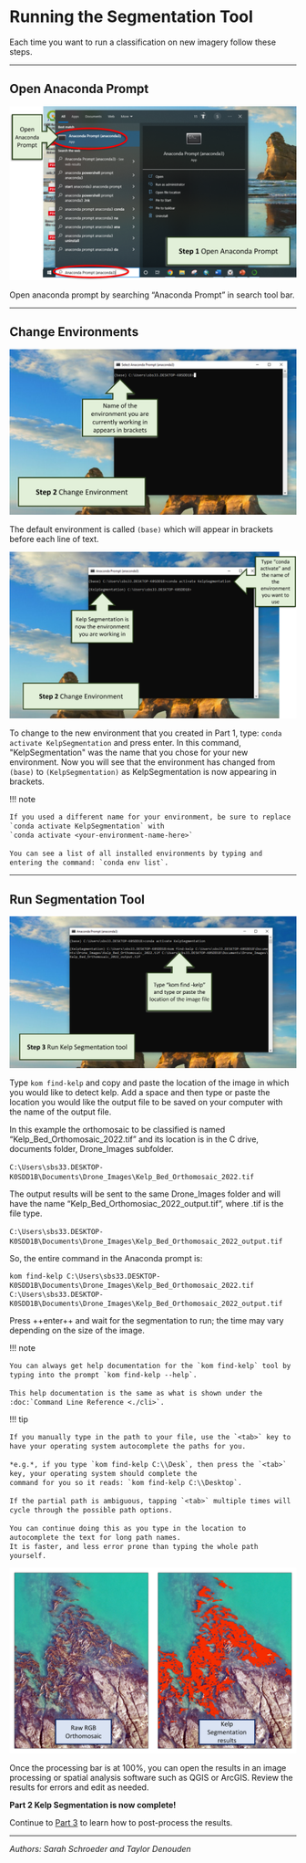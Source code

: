 # Running the Segmentation Tool

Each time you want to run a classification on new imagery follow these steps.

***

## Open Anaconda Prompt

![Open Prompt](images/open_prompt1.png)

Open anaconda prompt by searching “Anaconda Prompt” in search tool bar.

***

## Change Environments

![Change Environments 1](images/change_environments1.png)

The default environment is called `(base)` which will appear in brackets before each line of text.

![Change Environments 2](images/change_environments2.png)

To change to the new environment that you created in Part 1, type: `conda activate KelpSegmentation` and press enter.
In this command, "KelpSegmentation" was the name that you chose for your new environment.
Now you will see that the environment has changed from `(base)` to `(KelpSegmentation)` as KelpSegmentation is now appearing in brackets.

!!! note

    If you used a different name for your environment, be sure to replace `conda activate KelpSegmentation` with
    `conda activate <your-environment-name-here>`

    You can see a list of all installed environments by typing and entering the command: `conda env list`.

***

## Run Segmentation Tool

![Run Tool](images/run_tool.png)

Type `kom find-kelp` and copy and paste the location of the image in which you would like to detect kelp.  Add a space
and then type or paste the location you would like the output file to be saved on your computer with the name of the
output file.

In this example the orthomosaic to be classified is named “Kelp_Bed_Orthomosaic_2022.tif” and its location is in the C
drive, documents folder, Drone_Images subfolder.

`C:\Users\sbs33.DESKTOP-K0SDD1B\Documents\Drone_Images\Kelp_Bed_Orthomosaic_2022.tif`

The output results will be sent to the same Drone_Images folder and will have the name “Kelp_Bed_Orthomosiac_2022_output.tif”,
where .tif is the file type.

`C:\Users\sbs33.DESKTOP-K0SDD1B\Documents\Drone_Images\Kelp_Bed_Orthomosaic_2022_output.tif`

So, the entire command in the Anaconda prompt is:

```console
kom find-kelp C:\Users\sbs33.DESKTOP-K0SDD1B\Documents\Drone_Images\Kelp_Bed_Orthomosaic_2022.tif C:\Users\sbs33.DESKTOP-K0SDD1B\Documents\Drone_Images\Kelp_Bed_Orthomosaic_2022_output.tif
```

Press ++enter++ and wait for the segmentation to run; the time may vary depending on the size of the image.

!!! note

    You can always get help documentation for the `kom find-kelp` tool by typing into the prompt `kom find-kelp --help`.

    This help documentation is the same as what is shown under the :doc:`Command Line Reference <./cli>`.

!!! tip

    If you manually type in the path to your file, use the `<tab>` key to have your operating system autocomplete the paths for you.

    *e.g.*, if you type `kom find-kelp C:\\Desk`, then press the `<tab>` key, your operating system should complete the
    command for you so it reads: `kom find-kelp C:\\Desktop`.

    If the partial path is ambiguous, tapping `<tab>` multiple times will cycle through the possible path options.

    You can continue doing this as you type in the location to autocomplete the text for long path names.
    It is faster, and less error prone than typing the whole path yourself.

![Complete Segmentation](images/complete_segmentation.png)

Once the processing bar is at 100%, you can open the results in an image processing or spatial analysis software such as QGIS or ArcGIS.  Review the results for errors and edit as needed.

**Part 2 Kelp Segmentation is now complete!**

Continue to [Part 3](./post_processing.md) to learn how to post-process the results.
***

*Authors: Sarah Schroeder and Taylor Denouden*
